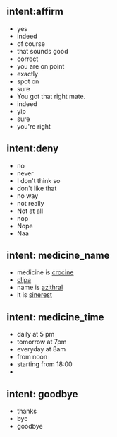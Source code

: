 <!-- ## intent:greet
- hey
- hello
- hi
- good morning
- good evening
- hey there

## intent:goodbye
- bye
- goodbye
- see you around
- see you later -->

## intent:affirm
- yes
- indeed
- of course
- that sounds good
- correct
- you are on point
- exactly 
- spot on
- sure
- You got that right mate.
- indeed
- yip
- sure
- you're right

## intent:deny
- no
- never
- I don't think so
- don't like that
- no way
- not really
- Not at all
- nop 
- Nope 
- Naa 

## intent: medicine_name
- medicine is [crocine](medicine_name)
- [clipa](medicine_name)
- name is [azithral](medicine_name)
- it is [sinerest](medicine_name)

## intent: medicine_time
- daily at 5 pm 
- tomorrow at 7pm
- everyday at 8am
- from noon
- starting from 18:00
- 

## intent: goodbye
- thanks
- bye
- goodbye
